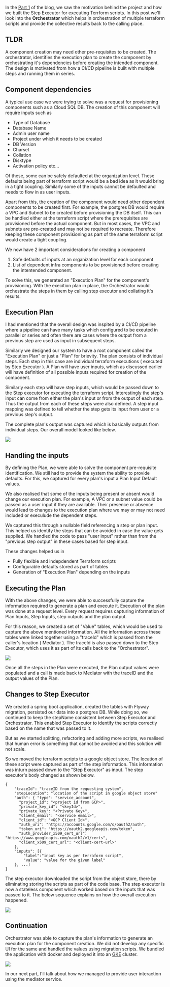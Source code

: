 In the [Part 1](https://techmusings.dev/buildingACloudMigrationPlatformPart1ProvisioningTheInfrastructure) of the blog, we saw the motivation behind the project and how we built the Step Executor for executing Terrform scripts.
In this post we'll look into the **Orchestrator** which helps in orchestration of multiple terraform scripts and provide the collective results back to the calling place. 

## TLDR
A component creation may need other pre-requisites to be created. The orchestrator, identifies the execution plan to create the component by orchestrating it's dependencies before creating the intended component. The design is motivated from how a CI/CD pipeline is built with multiple steps and running them in series.

## Component dependencies

A typical use case we were trying to solve was a request for provisioning components such as a Cloud SQL DB. The creation of this component will require inputs such as 

* Type of Database
* Database Name
* Admin user name
* Project under which it needs to be created
* DB Version
* Charset
* Collation
* Disktype
* Activation policy 
etc... 

Of these, some can be safely defaulted at the organization level. These defaults being part of terraform script would be a bad idea as it would bring in a tight coupling. Similarly some of the inputs cannot be defaulted and needs to flow in as user inputs. 

Apart from this, the creation of the component would need other dependent components to be created first. For example, the postgres DB would require a VPC and Subnet to be created before provisioning the DB itself. This can be handled either at the terraform script where the prerequisites are provisioned before the actual component. But in most cases, the VPC and subnets are pre-created and may not be required to recreate. Therefore keeping these component provisioning as part of the same terraform script would create a tight coupling. 

We now have 2 important considerations for creating a component

1. Safe defaults of inputs at an organization level for each component
2. List of dependent infra components to be provisioned before creating the intentended component.


To solve this, we generated an "Execution Plan" for the component's provisioning. With the execition plan in place, the Orchestrator would orchestrate the steps in them by calling step executor and collating it's results. 


## Execution Plan

I had mentioned that the overall design was inspited by a CI/CD pipeline where a pipeline can have many tasks which configured to be exeuted in parallel or series and often there are cases where the output from a previous step are used as input in subsequent steps. 


Similarly we designed our system to have a root component called the "Execution Plan" or just a "Plan" for brievity. The plan consists of individual steps. Each step in this case are individual terraform executions ( executed by Step Executor ). A Plan will have user inputs, which as discussed earlier will have definition of all possible inputs required for creation of the component.  


Similarly each step will have step inputs, which would be passed down to the Step executor for executing the terraform script. Interestingly the step's input can come from either the plan's input or from the output of each step. Thus the output from each of these steps were also defined. 
A step input mapping was defined to tell whether the step gets its input from user or a previous step's output. 


The complete plan's output was captured which is basically outputs from individual steps. Our overall model looked like below. 

![](./images/migrationPlatform/ExecutionPlan-ER.svg)


## Handling the inputs

By defining the Plan, we were able to solve the component pre-requisite identification. We still had to provide the system the ability to provide defaults. For this, we captured for every plan's input a Plan Input Default values. 

We also realised that some of the inputs being present or absent would change our execution plan. For example, A VPC or a subnet value could be passed as a user input if they are available. Their presence or absence would lead to changes to the execution plan where we may or may not need included or execulude the dependent steps. 


We captured this through a nullable field referencing a step or plan input. This helped us identify the steps that can be avoided in case the value gets supplied. We handled the code to pass "user input" rather than from the "previous step output" in these cases based for step input. 


These changes helped us in 

* Fully flexible and indepdendent Terraform scripts
* Configurable defaults stored as part of tables
* Generation of "Execution Plan" depending on the inputs


## Executing the Plan

With the above changes, we were able to successfully capture the information required to generate a plan and execute it. Execution of the plan was done at a request level. Every request requires capturing information of Plan Inputs, Step Inputs, step outputs and the plan output. 


For this reason, we created a set of "Value" tables, which would be used to capture the above mentioned information. All the information across these tables were linked together using a "traceId" which is passed from the caller's location ( Mediator ). The traceId is also passed down to the Step Executor, which uses it as part of its calls back to the "Orchestrator". 

![](./images/migrationPlatform/ValueTables.svg)

Once all the steps in the Plan were executed, the Plan output values were populated and a call is made back to Mediator with the traceID and the output values of the Plan. 


## Changes to Step Executor

We created a spring boot application, created the tables with Flyway migration, persisted our data into a postgres DB. While doing so, we continued to keep the stepName consistent between Step Executor and Orchestrator. This enabled Step Executor to identify the scripts correctly based on the name that was passed to it. 

But as we started splitting, refactoring and adding more scripts, we realised that human error is something that cannot be avoided and this solution will not scale. 

So we moved the terraform scripts to a google object store. The location of these script were captured as part of the step information. This information was  inturn passed down to the "Step Executor" as input. The step executor's body changed as shown below. 

```
{
    "traceId": "traceID from the requesting system", 
    "stepLocation": "location of the script in google object store"
    "auth": { "type": "service_account",
      "project_id": "<project id from GCP>",
      "private_key_id": "<keyId>",
      "private_key": "<Private Key>",
      "client_email": "<service email>",
      "client_id": "<GCP Client Id>",
      "auth_uri": "https://accounts.google.com/o/oauth2/auth",
      "token_uri": "https://oauth2.googleapis.com/token",
      "auth_provider_x509_cert_url": "https://www.googleapis.com/oauth2/v1/certs",
      "client_x509_cert_url": "<client-cert-url>"
    },
    "inputs": [{
        "label":"input key as per terraform script",
        "value": "value for the given label"
    }, ...]
}
```

The step executor downloaded the script from the object store, there by eliminating storing the scripts as part of the code base. The step executor is now a stateless component which worked based on the inputs that was passed to it. The below sequence explains on how the overall execution happened. 

![](./images/migrationPlatform/Sequence-Orchestrator-StepExecutor.svg)

## Continuation

Orchestrator was able to capture the plan's information to generate an execution plan for the component creation. We did not develop any specific UI for the same and handled the values using migration scripts. We bundled the application with docker and deployed it into an [GKE](https://cloud.google.com/kubernetes-engine) cluster.

![](./images/migrationPlatform/Deployment-Orchestrator.svg)


In our next part, I'll talk about how we managed to provide user interaction using the mediator service. 



